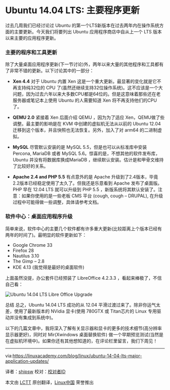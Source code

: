 Ubuntu 14.04 LTS: 主要程序更新
================================================================================
过去几周我们已经讨论过 Ubuntu 的第一个LTS新版本在过去两年内在操作系统方面的主要更新。今天我们将要列出 Ubuntu 应用程序商店中自从上一个 LTS 版本以来主要的应用程序更新。

### 主要的程序和工具更新 ###

除了大量桌面应用程序更新(下一节讨论)外，两年以来大量的其他程序和工具都有了非常不错的更新。以下讨论其中的一部分：

- **Xen 4.4**
  对于 Ubuntu 内置 Xen 这是一个重大更新。最显著的变化就是它不再支持纯32位的 CPU 了(虽然还继续支持32位操作系统)。这不应该是一个大问题，因为过去六年以来大多数CPU都是64位的。但是这意味着那些还在老服务器或笔记本上使用 Ubuntu 的人需要知道 Xen 将不再支持他们的CPU了。

- **QEMU 2.0** 紧接着 Xen 后面介绍 QEMU ，因为为了适应 Xen，QEMU做了些调整。最主要的影响是在 KVM 中创建的虚拟机无法从以前的 Ubuntu 12.04 迁移到这个版本，并且快照也无法恢复。另外，加入了对 arm64 的二进制虚拟。
- **MySQL** 尽管默认安装的是 MySQL 5.5，但是也可以从标准库中安装 Percona, MariaDB 或者 MySQL 5.6。惊喜的是，不想其他的软件发布库，Ubuntu 并没有将数据库换成MariaDB ，继续默认安装。估计是和甲骨文维持了比较好的关系。

- **Apache 2.4 and PHP 5.5** 有点意外的是 Apache 升级到了2.4版本，毕竟2.2版本已经稳定使用了太久了。但我还是乐意看到 Apache 发布了桌面版。PHP 早在 12.04 LTS 就可以升级到 PHP 5.5 ，新版系统将其默认安装了。注意：如果你使用的是一些老板 CMS 平台 (cough, cough – DRUPAL), 在升级过程中可能得做一些调整，具体请参考文档。

### 软件中心：桌面应用程序升级 ###

简单来说，软件中心的主要几个软件都有许多重大更新(比较距离上个版本已经有两年的时间了)。最明显的软件更新如下：

- Google Chrome 33
- Firefox 28
- Nautilus 3.10
- The Gimp – 2.8
- KDE 4.13 (我觉得是最好的桌面软件)

上面虽然没提，办公套件已经预装了 LibreOffice 4.2.3.3 ，看起来棒极了，不信自己看：

![Ubuntu 14.04 LTS Libre Office Upgrade](https://linuxacademy.com/blog/wp-content/uploads/2014/05/newlibreoffice4233.png)

总结
总之，Ubuntu 14.04 LTS 成功的从 12.04 平滑过渡过来了。除非你运气太差，使用了最新版本的 NVidia 显卡(使用 780GTX 或 Titan芯片的 Linux 专用驱动并没有集成到系统中)。

以下的几篇文章中，我将深入了解有关显示器和显卡的更多的技术细节(高分辨率显示器更好)，同时对 Mir(Xwindows 桌面替换软件) 做一个早期预览测试(当然是在虚拟机环境中)。如果你还有其他想知道的，在评论栏里留言，我们下周见！


--------------------------------------------------------------------------------

via:https://linuxacademy.com/blog/linux/ubuntu-14-04-lts-major-application-updates/ 

译者：[shipsw](https://github.com/shipsw) 校对：[校对者ID](https://github.com/校对者ID)

本文由 [LCTT](https://github.com/LCTT/TranslateProject) 原创翻译，[Linux中国](http://linux.cn/) 荣誉推出
